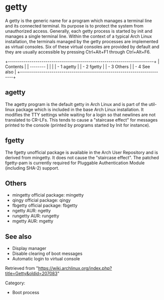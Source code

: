 getty
=====

A getty is the generic name for a program which manages a terminal line
and its connected terminal. Its purpose is to protect the system from
unauthorized access. Generally, each getty process is started by init
and manages a single terminal line. Within the context of a typical Arch
Linux installation, the terminals managed by the getty processes are
implemented as virtual consoles. Six of these virtual consoles are
provided by default and they are usually accessible by pressing
Ctrl+Alt+F1 through Ctrl+Alt+F6.

+--------------------------------------------------------------------------+
| Contents                                                                 |
| --------                                                                 |
|                                                                          |
| -   1 agetty                                                             |
| -   2 fgetty                                                             |
| -   3 Others                                                             |
| -   4 See also                                                           |
+--------------------------------------------------------------------------+

agetty
------

The agetty program is the default getty in Arch Linux and is part of the
util-linux package which is included in the base Arch Linux
installation. It modifies the TTY settings while waiting for a login so
that newlines are not translated to CR–LFs. This tends to cause a
"staircase effect" for messages printed to the console (printed by
programs started by Init for instance).

fgetty
------

The fgetty unofficial package is available in the Arch User Repository
and is derived from mingetty. It does not cause the "staircase effect".
The patched fgetty-pam is currently required for Pluggable
Authentication Module (including SHA-2) support.

Others
------

-   mingetty official package: mingetty
-   qingy official package: qingy
-   fbgetty official package: fbgetty
-   ngetty AUR: ngetty
-   rungetty AUR: rungetty
-   mgetty AUR: mgetty

See also
--------

-   Display manager
-   Disable clearing of boot messages
-   Automatic login to virtual console

Retrieved from
"https://wiki.archlinux.org/index.php?title=Getty&oldid=207083"

Category:

-   Boot process
